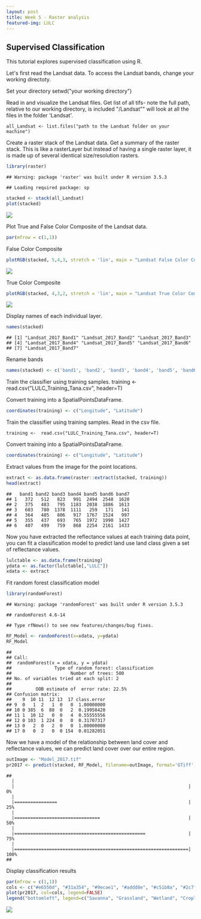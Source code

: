```yaml
---
layout: post
title: Week 5 - Raster analysis
featured-img: LULC
---
```


Supervised Classification
-------------------------

This tutorial explores supervised classification using R.

Let's first read the Landsat data. To access the Landsat bands, change your working directoty.

Set your directory setwd("your working directory")

Read in and visualize the Landsat files. Get list of all tifs- note the full path, relative to our working directory, is included "/Landsat"" will look at all the files in the folder 'Landsat'.

    all_Landsat <- list.files("path to the Landsat folder on your machine")

Create a raster stack of the Landsat data. Get a summary of the raster stack. This is like a rasterLayer but instead of having a single raster layer, it is made up of several identical size/resolution rasters.

``` r
library(raster)
```

    ## Warning: package 'raster' was built under R version 3.5.3

    ## Loading required package: sp

``` r
stacked <- stack(all_Landsat)
plot(stacked)
```
![](https://raw.githubusercontent.com/HughSt/HughSt.github.io/master/_posts/week5_files/figure-markdown_github/unnamed-chunk-2-1.png)

Plot True and False Color Composite of the Landsat data.

``` r
par(mfrow = c(1,1))
```

False Color Composite

``` r
plotRGB(stacked, 5,4,3, stretch = 'lin', main = "Landsat False Color Composite")  
```

![](https://raw.githubusercontent.com/HughSt/HughSt.github.io/master/_posts/week5_files/figure-markdown_github/unnamed-chunk-4-1.png)

True Color Composite

``` r
plotRGB(stacked, 4,3,2, stretch = 'lin', main = "Landsat True Color Composite") 
```

![](https://raw.githubusercontent.com/HughSt/HughSt.github.io/master/_posts/week5_files/figure-markdown_github/unnamed-chunk-5-1.png)

Display names of each individual layer.

``` r
names(stacked)
```

    ## [1] "Landsat_2017_Band1" "Landsat_2017_Band2" "Landsat_2017_Band3"
    ## [4] "Landsat_2017_Band4" "Landsat_2017_Band5" "Landsat_2017_Band6"
    ## [7] "Landsat_2017_Band7"

Rename bands

``` r
names(stacked) <- c('band1', 'band2', 'band3', 'band4', 'band5', 'band6', 'band7')
```

Train the classifier using training samples. training &lt;- read.csv("LULC\_Training\_Tana.csv", header=T)

Convert training into a SpatialPointsDataFrame.

``` r
coordinates(training) <- c("Longitude", "Latitude")
```

Train the classifier using training samples. Read in the csv file.

    training <-  read.csv("LULC_Training_Tana.csv", header=T)

Convert training into a SpatialPointsDataFrame.

``` r
coordinates(training) <- c("Longitude", "Latitude")
```

Extract values from the image for the point locations.

``` r
extract <- as.data.frame(raster::extract(stacked, training))
head(extract) 
```

    ##   band1 band2 band3 band4 band5 band6 band7
    ## 1   372   512   823   991  2494  2548  1620
    ## 2   375   483   795  1183  2038  1886  1613
    ## 3   603   780  1378  1111   259   171   141
    ## 4   364   485   806   917  1767  1524   997
    ## 5   355   437   693   765  1972  1990  1427
    ## 6   407   499   759   868  2254  2161  1433

Now you have extracted the reflectance values at each training data point, you can fit a classification model to predict land use land class given a set of reflectance values.

``` r
lulctable <- as.data.frame(training)
ydata <- as.factor(lulctable[,"LULC"])
xdata <- extract
```

Fit random forest classification model

``` r
library(randomForest)
```

    ## Warning: package 'randomForest' was built under R version 3.5.3

    ## randomForest 4.6-14

    ## Type rfNews() to see new features/changes/bug fixes.

``` r
RF_Model <- randomForest(x=xdata, y=ydata) 
RF_Model
```

    ## 
    ## Call:
    ##  randomForest(x = xdata, y = ydata) 
    ##                Type of random forest: classification
    ##                      Number of trees: 500
    ## No. of variables tried at each split: 2
    ## 
    ##         OOB estimate of  error rate: 22.5%
    ## Confusion matrix:
    ##    9  10 11  12 13  17 class.error
    ## 9  0   1  2   1  0   0  1.00000000
    ## 10 0 385  6  88  0   2  0.19958420
    ## 11 1  10 12   0  0   4  0.55555556
    ## 12 0 103  1 224  0   0  0.31707317
    ## 13 0   2  0   2  0   0  1.00000000
    ## 17 0   0  2   0  0 154  0.01282051

Now we have a model of the relationship between land cover and reflectance values, we can predict land cover over our entire region.

``` r
outImage <- "Model_2017.tif"
pr2017 <- predict(stacked, RF_Model, filename=outImage, format='GTiff', datatype='INT1U', progress='text', type='response', overwrite=TRUE) 
```

    ## 
      |                                                                       
      |                                                                 |   0%
      |                                                                       
      |================                                                 |  25%
      |                                                                       
      |================================                                 |  50%
      |                                                                       
      |=================================================                |  75%
      |                                                                       
      |=================================================================| 100%
    ## 

Display classification results

``` r
par(mfrow = c(1,1))
cols <- c("#e6550d", "#31a354", "#9ecae1", "#addd8e", "#c51b8a", "#2c7fb8")
plot(pr2017, col=cols, legend=FALSE)
legend("bottomleft", legend=c("Savanna", "Grassland", "Wetland", "Cropland", "Urban", "Water"), fill=cols, bg="white")
```

![](https://raw.githubusercontent.com/HughSt/HughSt.github.io/master/_posts/week5_files/figure-markdown_github/unnamed-chunk-16-1.png)
